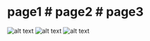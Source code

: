 # page1 # page2 # page3
![alt text](https://github.com/emadhbasri/speedcodeFlutter/master/lib/foodApp2/foodApp2_1.jpg?raw=true) ![alt text](https://github.com/emadhbasri/speedcodeFlutter/master/lib/foodApp2/foodApp2_2.jpg?raw=true) ![alt text](https://github.com/emadhbasri/speedcodeFlutter/master/lib/foodApp2/foodApp2_3.jpg?raw=true)